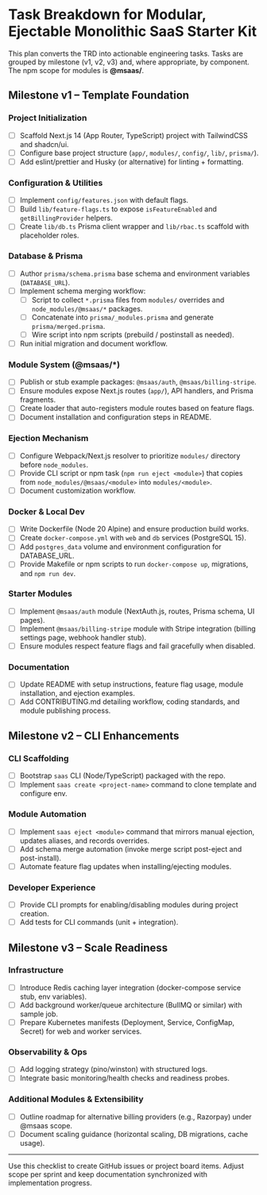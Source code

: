 # Task Breakdown for Modular, Ejectable Monolithic SaaS Starter Kit

This plan converts the TRD into actionable engineering tasks. Tasks are grouped by milestone (v1, v2, v3) and, where appropriate, by component. The npm scope for modules is **@msaas/**.

## Milestone v1 – Template Foundation

### Project Initialization
- [ ] Scaffold Next.js 14 (App Router, TypeScript) project with TailwindCSS and shadcn/ui.
- [ ] Configure base project structure (`app/`, `modules/`, `config/`, `lib/`, `prisma/`).
- [ ] Add eslint/prettier and Husky (or alternative) for linting + formatting.

### Configuration & Utilities
- [ ] Implement `config/features.json` with default flags.
- [ ] Build `lib/feature-flags.ts` to expose `isFeatureEnabled` and `getBillingProvider` helpers.
- [ ] Create `lib/db.ts` Prisma client wrapper and `lib/rbac.ts` scaffold with placeholder roles.

### Database & Prisma
- [ ] Author `prisma/schema.prisma` base schema and environment variables (`DATABASE_URL`).
- [ ] Implement schema merging workflow:
  - [ ] Script to collect `*.prisma` files from `modules/` overrides and `node_modules/@msaas/*` packages.
  - [ ] Concatenate into `prisma/_modules.prisma` and generate `prisma/merged.prisma`.
  - [ ] Wire script into npm scripts (prebuild / postinstall as needed).
- [ ] Run initial migration and document workflow.

### Module System (@msaas/*)
- [ ] Publish or stub example packages: `@msaas/auth`, `@msaas/billing-stripe`.
- [ ] Ensure modules expose Next.js routes (`app/`), API handlers, and Prisma fragments.
- [ ] Create loader that auto-registers module routes based on feature flags.
- [ ] Document installation and configuration steps in README.

### Ejection Mechanism
- [ ] Configure Webpack/Next.js resolver to prioritize `modules/` directory before `node_modules`.
- [ ] Provide CLI script or npm task (`npm run eject <module>`) that copies from `node_modules/@msaas/<module>` into `modules/<module>`.
- [ ] Document customization workflow.

### Docker & Local Dev
- [ ] Write Dockerfile (Node 20 Alpine) and ensure production build works.
- [ ] Create `docker-compose.yml` with `web` and `db` services (PostgreSQL 15).
- [ ] Add `postgres_data` volume and environment configuration for DATABASE_URL.
- [ ] Provide Makefile or npm scripts to run `docker-compose up`, migrations, and `npm run dev`.

### Starter Modules
- [ ] Implement `@msaas/auth` module (NextAuth.js, routes, Prisma schema, UI pages).
- [ ] Implement `@msaas/billing-stripe` module with Stripe integration (billing settings page, webhook handler stub).
- [ ] Ensure modules respect feature flags and fail gracefully when disabled.

### Documentation
- [ ] Update README with setup instructions, feature flag usage, module installation, and ejection examples.
- [ ] Add CONTRIBUTING.md detailing workflow, coding standards, and module publishing process.

## Milestone v2 – CLI Enhancements

### CLI Scaffolding
- [ ] Bootstrap `saas` CLI (Node/TypeScript) packaged with the repo.
- [ ] Implement `saas create <project-name>` command to clone template and configure env.

### Module Automation
- [ ] Implement `saas eject <module>` command that mirrors manual ejection, updates aliases, and records overrides.
- [ ] Add schema merge automation (invoke merge script post-eject and post-install).
- [ ] Automate feature flag updates when installing/ejecting modules.

### Developer Experience
- [ ] Provide CLI prompts for enabling/disabling modules during project creation.
- [ ] Add tests for CLI commands (unit + integration).

## Milestone v3 – Scale Readiness

### Infrastructure
- [ ] Introduce Redis caching layer integration (docker-compose service stub, env variables).
- [ ] Add background worker/queue architecture (BullMQ or similar) with sample job.
- [ ] Prepare Kubernetes manifests (Deployment, Service, ConfigMap, Secret) for web and worker services.

### Observability & Ops
- [ ] Add logging strategy (pino/winston) with structured logs.
- [ ] Integrate basic monitoring/health checks and readiness probes.

### Additional Modules & Extensibility
- [ ] Outline roadmap for alternative billing providers (e.g., Razorpay) under @msaas scope.
- [ ] Document scaling guidance (horizontal scaling, DB migrations, cache usage).

---

Use this checklist to create GitHub issues or project board items. Adjust scope per sprint and keep documentation synchronized with implementation progress.
